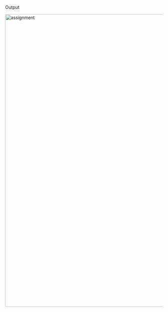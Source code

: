 Output 


<img width="605" height="933" alt="assignment" src="https://github.com/user-attachments/assets/2c97dfa8-877c-43e6-be1b-25362b0684d5" />
